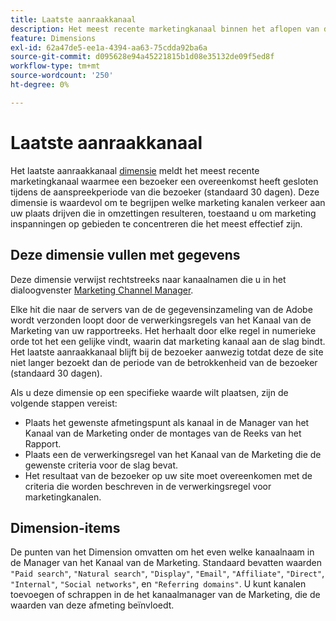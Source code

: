 ```yaml
---
title: Laatste aanraakkanaal
description: Het meest recente marketingkanaal binnen het aflopen van de betrokkenheid van de bezoeker.
feature: Dimensions
exl-id: 62a47de5-ee1a-4394-aa63-75cdda92ba6a
source-git-commit: d095628e94a45221815b1d08e35132de09f5ed8f
workflow-type: tm+mt
source-wordcount: '250'
ht-degree: 0%

---
```


# Laatste aanraakkanaal

Het laatste aanraakkanaal [dimensie](overview.md) meldt het meest recente marketingkanaal waarmee een bezoeker een overeenkomst heeft gesloten tijdens de aanspreekperiode van die bezoeker (standaard 30 dagen). Deze dimensie is waardevol om te begrijpen welke marketing kanalen verkeer aan uw plaats drijven die in omzettingen resulteren, toestaand u om marketing inspanningen op gebieden te concentreren die het meest effectief zijn.

## Deze dimensie vullen met gegevens

Deze dimensie verwijst rechtstreeks naar kanaalnamen die u in het dialoogvenster [Marketing Channel Manager](/help/admin/admin/c-manage-report-suites/c-edit-report-suites/marketing-channels/c-channels.md).

Elke hit die naar de servers van de de gegevensinzameling van de Adobe wordt verzonden loopt door de verwerkingsregels van het Kanaal van de Marketing van uw rapportreeks. Het herhaalt door elke regel in numerieke orde tot het een gelijke vindt, waarin dat marketing kanaal aan de slag bindt. Het laatste aanraakkanaal blijft bij de bezoeker aanwezig totdat deze de site niet langer bezoekt dan de periode van de betrokkenheid van de bezoeker (standaard 30 dagen).

Als u deze dimensie op een specifieke waarde wilt plaatsen, zijn de volgende stappen vereist:

* Plaats het gewenste afmetingspunt als kanaal in de Manager van het Kanaal van de Marketing onder de montages van de Reeks van het Rapport.
* Plaats een de verwerkingsregel van het Kanaal van de Marketing die de gewenste criteria voor de slag bevat.
* Het resultaat van de bezoeker op uw site moet overeenkomen met de criteria die worden beschreven in de verwerkingsregel voor marketingkanalen.

## Dimension-items

De punten van het Dimension omvatten om het even welke kanaalnaam in de Manager van het Kanaal van de Marketing. Standaard bevatten waarden `"Paid search"`, `"Natural search"`, `"Display"`, `"Email"`, `"Affiliate"`, `"Direct"`, `"Internal"`, `"Social networks"`, en `"Referring domains"`. U kunt kanalen toevoegen of schrappen in de het kanaalmanager van de Marketing, die de waarden van deze afmeting beïnvloedt.
